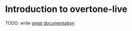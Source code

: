 # Introduction to overtone-live

TODO: write [great documentation](http://jacobian.org/writing/great-documentation/what-to-write/)
